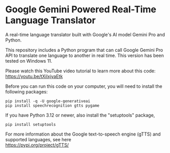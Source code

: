 # Google Gemini Powered Real-Time Language Translator
A real-time language translator built with Google's AI model Gemini Pro and Python. 

This repository includes a Python program that can call Google Gemini Pro API to translate one language to another in real time. This version has been tested on Windows 11.

Please watch this YouTube video tutorial to learn more about this code:    
[https://youtu.be/tXiIxjyaEtk ](https://youtu.be/n1l81Vv6qQI)   

Before you can run this code on your computer, you will need to install the following packages:

```console
pip install -q -U google-generativeai    
pip install speechrecognition gtts pygame
```
If you have Python 3.12 or newer, also install the "setuptools" package,    

```console
pip install setuptools
```

For more information about the Google text-to-speech engine (gTTS) and supported languages, see here     
https://pypi.org/project/gTTS/

